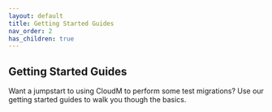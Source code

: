 ```yaml
---
layout: default
title: Getting Started Guides
nav_order: 2
has_children: true
---
```

## Getting Started Guides

Want a jumpstart to using CloudM to perform some test migrations? Use our getting started guides to walk you though the basics. 
